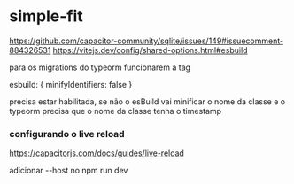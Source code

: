 # simple-fit

https://github.com/capacitor-community/sqlite/issues/149#issuecomment-884326531
https://vitejs.dev/config/shared-options.html#esbuild

para os migrations do typeorm funcionarem a tag 

esbuild: {
    minifyIdentifiers: false
}

precisa estar habilitada, se não o esBuild vai minificar o nome da classe e o typeorm precisa que o nome da classe tenha o timestamp

### configurando o live reload

https://capacitorjs.com/docs/guides/live-reload


adicionar --host no npm run dev